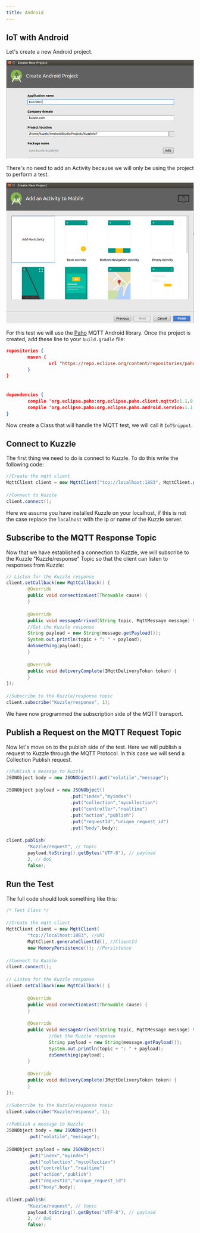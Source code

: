 ```yaml
---
title: Android
---
```


## IoT with Android

Let's create a new Android project.

![create android project](androidstudio_project_iot.png)

There's no need to add an Activity because we will only be using the project to perform a test.

![create android project](androidstudio_project_noactivity.png)

For this test we will use the [Paho](https://github.com/eclipse/paho.mqtt.android) MQTT Android library. Once the project is created, add these line to your `build.gradle` file:

```json
repositories {
        maven {
                url "https://repo.eclipse.org/content/repositories/paho-snapshots/"
        }
}


dependencies {
        compile 'org.eclipse.paho:org.eclipse.paho.client.mqttv3:1.1.0'
        compile 'org.eclipse.paho:org.eclipse.paho.android.service:1.1.1'
}
```

Now create a Class that will handle the MQTT test, we will call it `IoTSnippet`.

## Connect to Kuzzle

The first thing we need to do is connect to Kuzzle. To do this write the following code:

```Java
//Create the mqtt client
MqttClient client = new MqttClient("tcp://localhost:1883", MqttClient.generateClientId(), new MemoryPersistence());

//Connect to Kuzzle
client.connect();
```

Here we assume you have installed Kuzzle on your localhost, if this is not the case replace the `localhost` with the ip or name of the Kuzzle server.

## Subscribe to the MQTT Response Topic

Now that we have established a connection to Kuzzle, we will subscribe to the Kuzzle "Kuzzle/response" Topic so that the client can listen to responses from Kuzzle:

```Java
// Listen for the Kuzzle response
client.setCallback(new MqttCallback() {
        @Override
        public void connectionLost(Throwable cause) {
        }

        @Override
        public void messageArrived(String topic, MqttMessage message) throws Exception {
        //Get the Kuzzle response
        String payload = new String(message.getPayload());
        System.out.println(topic + ": " + payload);
        doSomething(payload);
        }

        @Override
        public void deliveryComplete(IMqttDeliveryToken token) {
        }
});

//Subscribe to the Kuzzle/response topic
client.subscribe("Kuzzle/response", 1);
```

We have now programmed the subscription side of the MQTT transport.

## Publish a Request on the MQTT Request Topic

Now let's move on to the publish side of the test. Here we will publish a request to Kuzzle through the MQTT Protocol. In this case we will send a Collection Publish request.

```Java
//Publish a message to Kuzzle
JSONObject body = new JSONObject().put("volatile","message");

JSONObject payload = new JSONObject()
                        .put("index","myindex")
                        .put("collection","mycollection")
                        .put("controller","realtime")
                        .put("action","publish")
                        .put("requestId","unique_request_id")
                        .put("body",body);

client.publish(
        "Kuzzle/request", // topic
        payload.toString().getBytes("UTF-8"), // payload
        2, // QoS
        false);
```

## Run the Test

The full code should look something like this:

```Java
/* Test Class */

//Create the mqtt client
MqttClient client = new MqttClient(
        "tcp://localhost:1883", //URI
        MqttClient.generateClientId(), //ClientId
        new MemoryPersistence()); //Persistence

//Connect to Kuzzle
client.connect();

// Listen for the Kuzzle response
client.setCallback(new MqttCallback() {

        @Override
        public void connectionLost(Throwable cause) {
        }

        @Override
        public void messageArrived(String topic, MqttMessage message) throws Exception {
                //Get the Kuzzle response
                String payload = new String(message.getPayload());
                System.out.println(topic + ": " + payload);
                doSomething(payload);
        }

        @Override
        public void deliveryComplete(IMqttDeliveryToken token) {
        }
});

//Subscribe to the Kuzzle/response topic
client.subscribe("Kuzzle/response", 1);

//Publish a message to Kuzzle
JSONObject body = new JSONObject()
        .put("volatile","message");

JSONObject payload = new JSONObject()
        .put("index","myindex")
        .put("collection","mycollection")
        .put("controller","realtime")
        .put("action","publish")
        .put("requestId","unique_request_id")
        .put("body",body);

client.publish(
        "Kuzzle/request", // topic
        payload.toString().getBytes("UTF-8"), // payload
        2, // QoS
        false);

```

